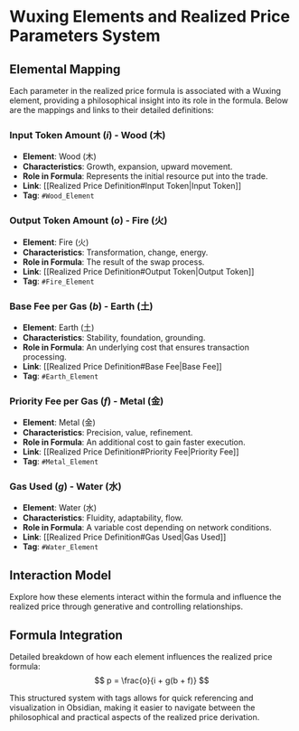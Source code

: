 # Wuxing Elements and Realized Price Parameters System

## Elemental Mapping
Each parameter in the realized price formula is associated with a Wuxing element, providing a philosophical insight into its role in the formula. Below are the mappings and links to their detailed definitions:

### Input Token Amount ($i$) - Wood (木)
- **Element**: Wood (木)
- **Characteristics**: Growth, expansion, upward movement.
- **Role in Formula**: Represents the initial resource put into the trade.
- **Link**: [[Realized Price Definition#Input Token|Input Token]]
- **Tag**: `#Wood_Element`

### Output Token Amount ($o$) - Fire (火)
- **Element**: Fire (火)
- **Characteristics**: Transformation, change, energy.
- **Role in Formula**: The result of the swap process.
- **Link**: [[Realized Price Definition#Output Token|Output Token]]
- **Tag**: `#Fire_Element`

### Base Fee per Gas ($b$) - Earth (土)
- **Element**: Earth (土)
- **Characteristics**: Stability, foundation, grounding.
- **Role in Formula**: An underlying cost that ensures transaction processing.
- **Link**: [[Realized Price Definition#Base Fee|Base Fee]]
- **Tag**: `#Earth_Element`

### Priority Fee per Gas ($f$) - Metal (金)
- **Element**: Metal (金)
- **Characteristics**: Precision, value, refinement.
- **Role in Formula**: An additional cost to gain faster execution.
- **Link**: [[Realized Price Definition#Priority Fee|Priority Fee]]
- **Tag**: `#Metal_Element`

### Gas Used ($g$) - Water (水)
- **Element**: Water (水)
- **Characteristics**: Fluidity, adaptability, flow.
- **Role in Formula**: A variable cost depending on network conditions.
- **Link**: [[Realized Price Definition#Gas Used|Gas Used]]
- **Tag**: `#Water_Element`

## Interaction Model
Explore how these elements interact within the formula and influence the realized price through generative and controlling relationships.

## Formula Integration
Detailed breakdown of how each element influences the realized price formula:
$$ p = \frac{o}{i + g(b + f)} $$

This structured system with tags allows for quick referencing and visualization in Obsidian, making it easier to navigate between the philosophical and practical aspects of the realized price derivation.